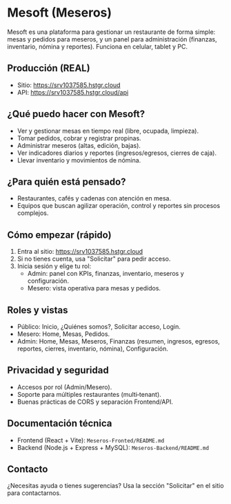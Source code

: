 # Mesoft (Meseros)

Mesoft es una plataforma para gestionar un restaurante de forma simple: mesas y pedidos para meseros, y un panel para administración (finanzas, inventario, nómina y reportes). Funciona en celular, tablet y PC.

## Producción (REAL)

- Sitio: https://srv1037585.hstgr.cloud
- API: https://srv1037585.hstgr.cloud/api

## ¿Qué puedo hacer con Mesoft?

- Ver y gestionar mesas en tiempo real (libre, ocupada, limpieza).
- Tomar pedidos, cobrar y registrar propinas.
- Administrar meseros (altas, edición, bajas).
- Ver indicadores diarios y reportes (ingresos/egresos, cierres de caja).
- Llevar inventario y movimientos de nómina.

## ¿Para quién está pensado?

- Restaurantes, cafés y cadenas con atención en mesa.
- Equipos que buscan agilizar operación, control y reportes sin procesos complejos.

## Cómo empezar (rápido)

1. Entra al sitio: https://srv1037585.hstgr.cloud
2. Si no tienes cuenta, usa "Solicitar" para pedir acceso.
3. Inicia sesión y elige tu rol:
   - Admin: panel con KPIs, finanzas, inventario, meseros y configuración.
   - Mesero: vista operativa para mesas y pedidos.

## Roles y vistas

- Público: Inicio, ¿Quiénes somos?, Solicitar acceso, Login.
- Mesero: Home, Mesas, Pedidos.
- Admin: Home, Mesas, Meseros, Finanzas (resumen, ingresos, egresos, reportes, cierres, inventario, nómina), Configuración.

## Privacidad y seguridad

- Accesos por rol (Admin/Mesero).
- Soporte para múltiples restaurantes (multi‑tenant).
- Buenas prácticas de CORS y separación Frontend/API.

## Documentación técnica

- Frontend (React + Vite): `Meseros-Fronted/README.md`
- Backend (Node.js + Express + MySQL): `Meseros-Backend/README.md`

## Contacto

¿Necesitas ayuda o tienes sugerencias? Usa la sección "Solicitar" en el sitio para contactarnos.
